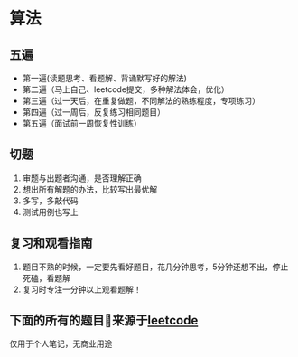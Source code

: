 # 算法
<!-- 方法来自超哥的[算法训练营](https://u.geekbang.org/subject/algorithm/1000343?utm_source=time_web&utm_medium=menu&utm_term=timewebmenu) -->
## 五遍
- 第一遍(读题思考、看题解、背诵默写好的解法)
- 第二遍（马上自己、leetcode提交，多种解法体会，优化）
- 第三遍（过一天后，在重复做题，不同解法的熟练程度，专项练习）
- 第四遍（过一周后，反复练习相同题目）
- 第五遍（面试前一周恢复性训练）

## 切题
1. 审题与出题者沟通，是否理解正确
2. 想出所有解题的办法，比较写出最优解
3. 多写，多敲代码
4. 测试用例也写上

## 复习和观看指南
1. 题目不熟的时候，一定要先看好题目，花几分钟思考，5分钟还想不出，停止死磕，看题解
2. 复习时专注一分钟以上观看题解！

##  下面的所有的题目来源于[leetcode](https://leetcode-cn.com/problemset/all/)
仅用于个人笔记，无商业用途
